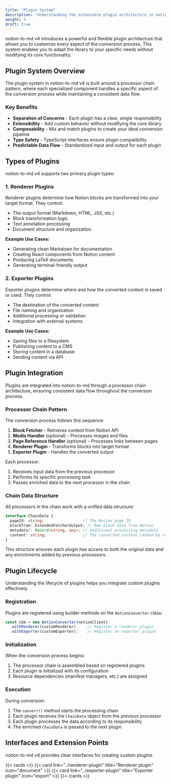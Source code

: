 ```yaml
---
title: "Plugin System"
description: "Understanding the extensible plugin architecture in notion-to-md v4"
weight: 4
draft: true
---
```


notion-to-md v4 introduces a powerful and flexible plugin architecture that allows you to customize every aspect of the conversion process. This system enables you to adapt the library to your specific needs without modifying its core functionality.

## Plugin System Overview

The plugin system in notion-to-md v4 is built around a processor chain pattern, where each specialized component handles a specific aspect of the conversion process while maintaining a consistent data flow.

### Key Benefits

- **Separation of Concerns** - Each plugin has a clear, single responsibility
- **Extensibility** - Add custom behavior without modifying the core library
- **Composability** - Mix and match plugins to create your ideal conversion pipeline
- **Type Safety** - TypeScript interfaces ensure plugin compatibility
- **Predictable Data Flow** - Standardized input and output for each plugin

## Types of Plugins

notion-to-md v4 supports two primary plugin types:

### 1. Renderer Plugins

Renderer plugins determine how Notion blocks are transformed into your target format. They control:

- The output format (Markdown, HTML, JSX, etc.)
- Block transformation logic
- Text annotation processing
- Document structure and organization

**Example Use Cases:**
- Generating clean Markdown for documentation
- Creating React components from Notion content
- Producing LaTeX documents
- Generating terminal-friendly output

### 2. Exporter Plugins

Exporter plugins determine where and how the converted content is saved or used. They control:

- The destination of the converted content
- File naming and organization
- Additional processing or validation
- Integration with external systems

**Example Use Cases:**
- Saving files to a filesystem
- Publishing content to a CMS
- Storing content in a database
- Sending content via API

## Plugin Integration

Plugins are integrated into notion-to-md through a processor chain architecture, ensuring consistent data flow throughout the conversion process.


### Processor Chain Pattern

The conversion process follows this sequence:

1. **Block Fetcher** - Retrieves content from Notion API
2. **Media Handler** (optional) - Processes images and files
3. **Page Reference Handler** (optional) - Processes links between pages
4. **Renderer Plugin** - Transforms blocks into target format
5. **Exporter Plugin** - Handles the converted output

Each processor:
1. Receives input data from the previous processor
2. Performs its specific processing task
3. Passes enriched data to the next processor in the chain

### Chain Data Structure

All processors in the chain work with a unified data structure:

```typescript
interface ChainData {
  pageId: string;                 // The Notion page ID
  blockTree: ExtendedFetcherOutput; // Raw block data from Notion
  metadata?: Record<string, any>; // Additional processing metadata
  content: string;                // The converted content (added by renderer)
}
```

This structure ensures each plugin has access to both the original data and any enrichments added by previous processors.

## Plugin Lifecycle

Understanding the lifecycle of plugins helps you integrate custom plugins effectively.

### Registration

Plugins are registered using builder methods on the `NotionConverter` class:

```javascript
const n2m = new NotionConverter(notionClient)
  .withRenderer(customRenderer)     // Register a renderer plugin
  .withExporter(customExporter);    // Register an exporter plugin
```

### Initialization

When the conversion process begins:

1. The processor chain is assembled based on registered plugins
2. Each plugin is initialized with its configuration
3. Resource dependencies (manifest managers, etc.) are assigned

### Execution

During conversion:

1. The `convert()` method starts the processing chain
2. Each plugin receives the `ChainData` object from the previous processor
3. Each plugin processes the data according to its responsibility
4. The enriched `ChainData` is passed to the next plugin

## Interfaces and Extension Points

notion-to-md v4 provides clear interfaces for creating custom plugins.

{{< cards >}}
  {{< card link="../renderer-plugin" title="Renderer plugin" icon="document" >}}
  {{< card link="../exporter-plugin" title="Exporter plugin" icon="export" >}}
{{< /cards >}}
